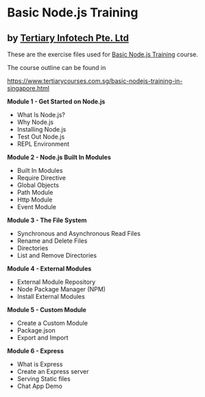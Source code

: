 # Basic Node.js Training
## by [Tertiary Infotech Pte. Ltd](https://www.tertiarycourses.com.sg/)

These are the exercise files used for [Basic Node.js Training](https://www.tertiarycourses.com.sg/basic-nodejs-training-in-singapore.html) course. 

The course outline can be found in 

https://www.tertiarycourses.com.sg/basic-nodejs-training-in-singapore.html

<p><strong>Module 1 - Get Started on Node.js</strong></p>
<ul>
<li>What Is Node.js?</li>
<li>Why Node.js</li>
<li>Installing Node.js</li>
<li>Test Out Node.js</li>
<li>REPL Environment</li>
</ul>
<p><strong>Module 2 - Node.js Built In Modules</strong></p>
<ul>
<li>Built In Modules</li>
<li>Require Directive</li>
<li>Global Objects</li>
<li>Path Module</li>
<li>Http Module</li>
<li>Event Module</li>
</ul>
<p><strong>Module 3 - The File System</strong></p>
<ul>
<li>Synchronous and Asynchronous Read Files</li>
<li>Rename and Delete Files</li>
<li>Directories</li>
<li>List and Remove Directories</li>
</ul>
<p><strong>Module 4 - External Modules</strong></p>
<ul>
<li>External Module Repository</li>
<li>Node Package Manager (NPM)</li>
<li>Install External Modules</li>
</ul>
<p><strong>Module 5 - Custom Module</strong></p>
<ul>
<li>Create a Custom Module</li>
<li>Package.json</li>
<li>Export and Import</li>
</ul>
<p><strong>Module 6 - Express</strong></p>
<ul>
<li>What is Express</li>
<li>Create an Express server</li>
<li>Serving Static files</li>
<li>Chat App Demo</li>
</ul>



